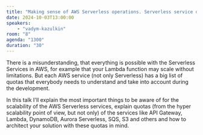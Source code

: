 ```yaml
---
title: "Making sense of AWS Serverless operations. Serverless service quotas and how to deal with them."
date: 2024-10-03T13:00:00
speakers:
    - "vadym-kazulkin"
room: "8"
agenda: "1300"
duration: "30"
---
```


There is a misunderstanding, that everything is possible with the Serverless Services in AWS, for example that your Lambda function may scale without limitations. But each AWS service (not only Serverless) has a big list of quotas that everybody needs to understand and take into account during the development.

In this talk I'll explain the most important things to be aware of for the scalability of the AWS Serverless services, explain quotas (from the hyper scalability point of view, but not only) of the services like API Gateway, Lambda, DynamoDB, Aurora Serverless, SQS, S3 and others and how to architect your solution with these quotas in mind.